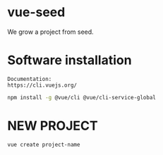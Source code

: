 # vue-seed

We grow a project from seed.

# Software installation

    Documentation:
    https://cli.vuejs.org/

```bash
npm install -g @vue/cli @vue/cli-service-global

```

# NEW PROJECT

```bash
vue create project-name

```
